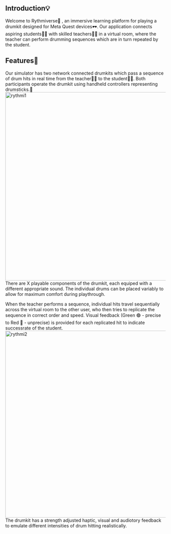 ## Introduction💡 

Welcome to Rythmiverse🥁 , an immersive learning platform for playing a drumkit designed for Meta Quest devices🕶️. Our application connects aspiring students🧑‍🎓 with skilled teachers🧑‍🏫 in a virtual room, where the teacher can perform drumming sequences which are in turn repeated by the student. 

## Features🌟
Our simulator has two network connected drumkits which pass a sequence of drum hits in real time from the teacher🧑‍🏫 to the student🧑‍🎓. Both participants operate the drumkit using handheld controllers representing drumsticks.🥁 
<img width="590" alt="rythmi1" src="https://github.com/user-attachments/assets/d34c6101-1abd-4413-b8e2-036a39b4d80b">
There are X playable components of the drumkit, each equiped with a different appropriate sound. The individual drums can be placed variably to allow for maximum comfort during playthrough. 

When the teacher performs a sequence, individual hits travel sequentially across the virtual room to the other user, who then tries to replicate the sequence in correct order and speed. Visual feedback (Green 🟢 - precise to Red 🔴 - unprecise) is provided for each replicated hit to indicate successrate of the student.  
<img width="585" alt="rythmi2" src="https://github.com/user-attachments/assets/6e0dff7d-7004-4b57-9ac7-2bf8cc0c0aae">
The drumkit has a strength adjusted haptic, visual and audiotory feedback to emulate different intensities of drum hitting realistically.
